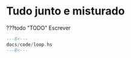 # Tudo junto e misturado

???todo "TODO"
    Escrever

```hs
---8<---
docs/code/loop.hs
---8<---
```